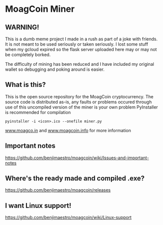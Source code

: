 # MoagCoin Miner
## WARNING!
This is a dumb meme project I made in a rush as part of a joke with friends. It is not meant to be used seriously or taken seriously. I lost some stuff when my gcloud expired so the flask server uploaded here may or may not be completely borked.

The difficulty of mining has been reduced and I have included my original wallet so debugging and poking around is easier.
## What is this?
This is the open source repository for the MoagCoin cryptocurrency.
The source code is distributed as-is, any faults or problems occured through use of this uncompiled version of the miner is your own problem
PyInstaller is recommended for compilation

`pyinstaller -i <icon>.ico --onefile miner.py`

www.moagco.in and www.moagcoin.info for more information
## Important notes
https://github.com/benjimaestro/moagcoin/wiki/Issues-and-important-notes
## Where's the ready made and compiled .exe?
https://github.com/benjimaestro/moagcoin/releases
## I want Linux support!
https://github.com/benjimaestro/moagcoin/wiki/Linux-support
